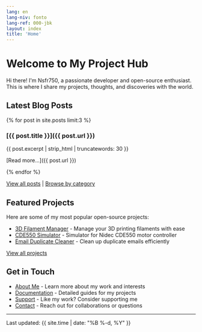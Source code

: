 ```yaml
---
lang: en
lang-niv: fonto
lang-ref: 000-jbk
layout: index
title: 'Home'
---
```


# Welcome to My Project Hub

Hi there! I'm Nsfr750, a passionate developer and open-source enthusiast. This is where I share my projects, thoughts, and discoveries with the world.

## Latest Blog Posts

{% for post in site.posts limit:3 %}
### [{{ post.title }}]({{ post.url }})

{{ post.excerpt | strip_html | truncatewords: 30 }}

[Read more...]({{ post.url }})

{% endfor %}

[View all posts](blog) | [Browse by category](categories)

## Featured Projects

Here are some of my most popular open-source projects:

- [3D Filament Manager](https://github.com/Nsfr750/3D_Filament_Manager) - Manage your 3D printing filaments with ease
- [CDE550 Simulator](https://github.com/Nsfr750/CDE550-sim) - Simulator for Nidec CDE550 motor controller
- [Email Duplicate Cleaner](https://github.com/Nsfr750/EmailDuplicateCleaner) - Clean up duplicate emails efficiently

[View all projects](projects)

## Get in Touch

- [About Me](about) - Learn more about my work and interests
- [Documentation](docs) - Detailed guides for my projects
- [Support](support) - Like my work? Consider supporting me
- [Contact](contact) - Reach out for collaborations or questions

---

Last updated: {{ site.time | date: "%B %-d, %Y" }}

